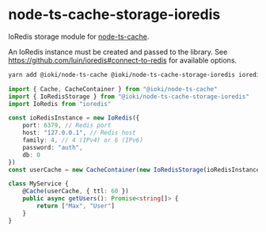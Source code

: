 # node-ts-cache-storage-ioredis

IoRedis storage module for [node-ts-cache](https://www.npmjs.com/package/node-ts-cache).

An IoRedis instance must be created and passed to the library.
See https://github.com/luin/ioredis#connect-to-redis for available options.

```bash
yarn add @ioki/node-ts-cache @ioki/node-ts-cache-storage-ioredis ioredis
```

```ts
import { Cache, CacheContainer } from "@ioki/node-ts-cache"
import { IoRedisStorage } from "@ioki/node-ts-cache-storage-ioredis"
import IoRedis from "ioredis"

const ioRedisInstance = new IoRedis({
    port: 6379, // Redis port
    host: "127.0.0.1", // Redis host
    family: 4, // 4 (IPv4) or 6 (IPv6)
    password: "auth",
    db: 0
})
const userCache = new CacheContainer(new IoRedisStorage(ioRedisInstance))

class MyService {
    @Cache(userCache, { ttl: 60 })
    public async getUsers(): Promise<string[]> {
        return ["Max", "User"]
    }
}
```
